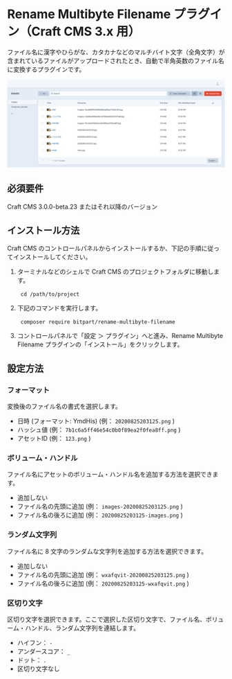 # Rename Multibyte Filename プラグイン（Craft CMS 3.x 用）

ファイル名に漢字やひらがな、カタカナなどのマルチバイト文字（全角文字）が含まれているファイルがアップロードされたとき、自動で半角英数のファイル名に変換するプラグインです。

![Screenshot](resources/img/screenshot-min.png)

## 必須要件

Craft CMS 3.0.0-beta.23 またはそれ以降のバージョン

## インストール方法

Craft CMS のコントロールパネルからインストールするか、下記の手順に従ってインストールしてください。

1. ターミナルなどのシェルで Craft CMS のプロジェクトフォルダに移動します。

        cd /path/to/project

2. 下記のコマンドを実行します。

        composer require bitpart/rename-multibyte-filename

3. コントロールパネルで「設定 ＞ プラグイン」へと進み、Rename Multibyte Filename プラグインの「インストール」をクリックします。

## 設定方法

### フォーマット

変換後のファイル名の書式を選択します。

- 日時 (フォーマット: YmdHis) (例： `20200825203125.png` )
- ハッシュ値 (例： `7b1c6a5ff46e54c0b0f89ea2f0fea8ff.png` )
- アセットID (例： `123.png` )

### ボリューム・ハンドル

ファイル名にアセットのボリューム・ハンドル名を追加する方法を選択できます。

- 追加しない
- ファイル名の先頭に追加 (例： `images-20200825203125.png` )
- ファイル名の後ろに追加 (例： `20200825203125-images.png` )

### ランダム文字列

ファイル名に 8 文字のランダムな文字列を追加する方法を選択できます。

- 追加しない
- ファイル名の先頭に追加 (例： `wxafqvit-20200825203125.png` )
- ファイル名の後ろに追加 (例： `20200825203125-wxafqvit.png` )

### 区切り文字

区切り文字を選択できます。ここで選択した区切り文字で、ファイル名、ボリューム・ハンドル、ランダム文字列を連結します。

- ハイフン： `-`
- アンダースコア： `_`
- ドット： `.`
- 区切り文字なし
